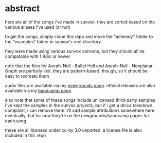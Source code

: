 # abstract
here are all of the songs i've made in sunvox. they are sorted based on the various aliases i've used (or not)

to get the songs, simply clone this repo and move the "acheney" folder to the "examples" folder in sunvox's root directory

they were made using various sunvox versions, but they should all be compatable with 1.9.6c or newer

note that the files for Axeph-Null - Bullet Hell and Axeph-Null - Nonplanar Graph are partially lost. they are pattern-based, though, so it should be easy to recreate them

audio files are available via my [newgrounds page](https://acheney.newgrounds.com/audio). official releases are also available via my [bandcamp page](https://acheney.bandcamp.com).

also note that some of these songs include unlicensed third-party samples. i've kept the samples in the sunvox projects, but if i get a dmca takedown complaint, i can remove them. i'll add sample attributions somewhere here eventually, but for now they're on the newgrounds/bandcamp pages for each song

these are all licensed under cc-by 3.0 unported. a license file is also included in this repo
